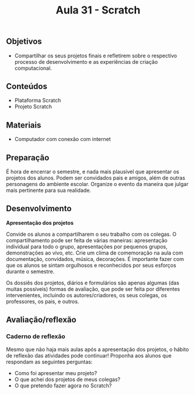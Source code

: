 ﻿---
layout: post
title: Aula 31 - Scratch
excerpt: ""
tags: [scratch, codeorg, programaê, tutorial]
---

## Objetivos

- Compartilhar os seus projetos finais e refletirem sobre o respectivo processo de desenvolvimento e as experiências de criação computacional.

## Conteúdos

- Plataforma Scratch
- Projeto Scratch

## Materiais

- Computador com conexão com internet


## Preparação

É hora de encerrar o semestre, e nada mais plausível que apresentar os projetos dos alunos. Podem ser convidados pais e amigos, além de outras personagens do ambiente escolar. Organize o evento da maneira que julgar mais pertinente para sua realidade.


## Desenvolvimento

**Apresentação dos projetos**

Convide os alunos a compartilharem o seu trabalho com os colegas. O compartilhamento pode ser feita de várias maneiras: apresentação individual para todo o grupo, apresentações por pequenos grupos, demonstrações ao vivo, etc.
Crie um clima de comemoração na aula com documentação, convidados, música, decorações. É importante fazer com que os alunos se sintam orgulhosos e reconhecidos por seus esforços durante o semestre.

Os dossiês dos projetos, diários e formulários são apenas algumas (das muitas possíveis) formas de avaliação, que pode ser feita por diferentes intervenientes, incluindo os autores/criadores, os seus colegas, os professores, os pais, e outros.

## Avaliação/reflexão

### Caderno de reflexão

Mesmo que não haja mais aulas após a apresentação dos projetos, o hábito de reflexão das atividades pode continuar! Proponha aos alunos que respondam as seguintes perguntas:

- Como foi apresentar meu projeto?
- O que achei dos projetos de meus colegas?
- O que pretendo fazer agora no Scratch?
